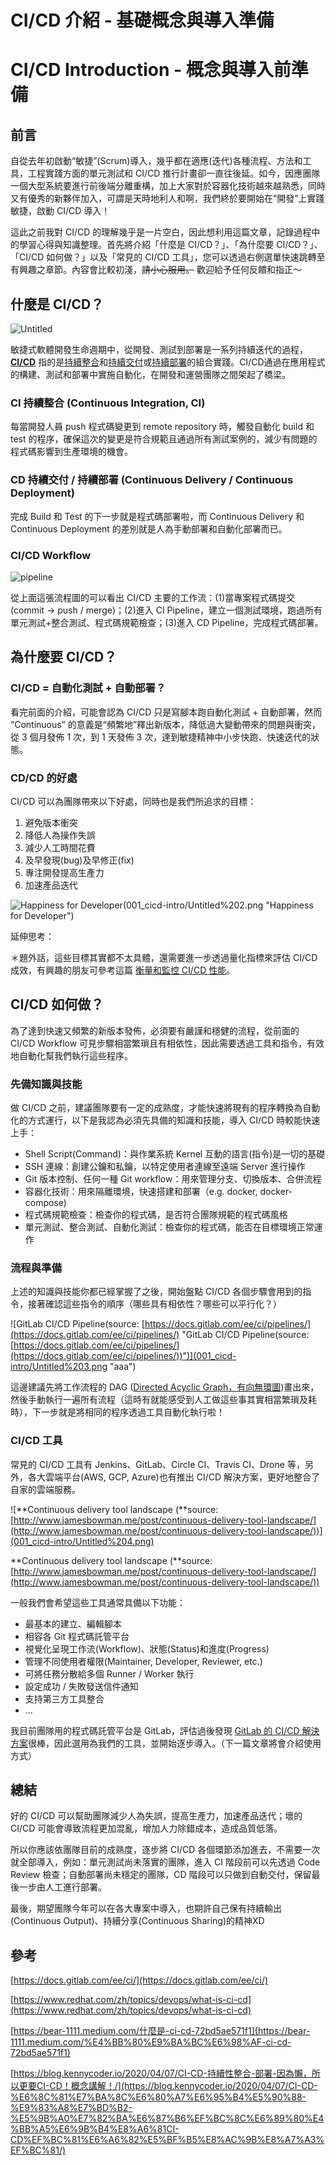 # CI/CD 介紹 - 基礎概念與導入準備



# CI/CD Introduction - 概念與導入前準備

## 前言

自從去年初啟動“敏捷”(Scrum)導入，幾乎都在適應(迭代)各種流程、方法和工具，工程實踐方面的單元測試和 CI/CD 推行計畫卻一直往後延。如今，因應團隊一個大型系統要進行前後端分離重構，加上大家對於容器化技術越來越熟悉，同時又有優秀的新夥伴加入，可謂是天時地利人和啊，我們終於要開始在“開發”上實踐敏捷，啟動 CI/CD 導入！

這此之前我對 CI/CD 的理解幾乎是一片空白，因此想利用這篇文章，記錄過程中的學習心得與知識整理。首先將介紹「什麼是 CI/CD？」、「為什麼要 CI/CD？」、「CI/CD 如何做？」以及「常見的 CI/CD 工具」，您可以透過右側選單快速跳轉至有興趣之章節。內容會比較初淺，~~請小心服用。~~ 歡迎給予任何反饋和指正～

## 什麼是 CI/CD？

![Untitled](001_cicd-intro/Untitled.png)

敏捷式軟體開發生命週期中，從開發、測試到部署是一系列持續迭代的過程，**[CI/CD](https://zh.wikipedia.org/wiki/CI/CD)** 指的是[持續整合](https://zh.wikipedia.org/wiki/%E6%8C%81%E7%BB%AD%E9%9B%86%E6%88%90)和[持續交付](https://zh.wikipedia.org/wiki/%E6%8C%81%E7%BA%8C%E4%BA%A4%E4%BB%98)或[持續部署](https://zh.wikipedia.org/wiki/%E6%8C%81%E7%BA%8C%E9%83%A8%E7%BD%B2)的組合實踐。CI/CD通過在應用程式的構建、測試和部署中實施自動化，在開發和運營團隊之間架起了橋梁。

### CI 持續整合 (Continuous Integration, CI)

每當開發人員 push 程式碼變更到 remote repository 時，觸發自動化 build 和 test 的程序，確保這次的變更是符合規範且通過所有測試案例的，減少有問題的程式碼影響到生產環境的機會。

### CD 持續交付 / 持續部署 (Continuous Delivery / Continuous Deployment)

完成 Build 和 Test 的下一步就是程式碼部署啦，而 Continuous Delivery 和 Continuous Deployment 的差別就是人為手動部署和自動化部署而已。

### CI/CD Workflow

![pipeline](001_cicd-intro/Untitled%201.png)

從上面這張流程圖的可以看出 CI/CD 主要的工作流：(1)當專案程式碼提交 (commit → push / merge)；(2)進入 CI Pipeline，建立一個測試環境，跑過所有單元測試+整合測試、程式碼規範檢查；(3)進入 CD Pipeline，完成程式碼部署。

## 為什麼要 CI/CD？

### CI/CD = 自動化測試 + 自動部署？

看完前面的介紹，可能會認為 CI/CD 只是寫腳本跑自動化測試 + 自動部署，然而 “Continuous” 的意義是“頻繁地”釋出新版本，降低過大變動帶來的問題與衝突，從 3 個月發佈 1 次，到 1 天發佈 3 次，達到敏捷精神中小步快跑、快速迭代的狀態。

### CD/CD 的好處

CI/CD 可以為團隊帶來以下好處，同時也是我們所追求的目標：

1. 避免版本衝突
2. 降低人為操作失誤
3. 減少人工時間花費
4. 及早發現(bug)及早修正(fix)
5. 專注開發提高生產力
6. 加速產品迭代

![Happiness for Developer](https://stackoverflow.blog/2020/02/27/the-eight-factors-of-happiness-for-developers/)(001_cicd-intro/Untitled%202.png "Happiness for Developer")

延伸思考：

＊題外話，這些目標其實都不太具體，還需要進一步透過量化指標來評估 CI/CD 成效，有興趣的朋友可參考這篇 [衡量和監控 CI/CD 性能](https://www.jetbrains.com/zh-cn/teamcity/ci-cd-guide/devops-ci-cd-metrics/)。

## CI/CD 如何做？

為了達到快速又頻繁的新版本發佈，必須要有嚴謹和穩健的流程，從前面的 CI/CD Workflow 可見步驟相當繁瑣且有相依性，因此需要透過工具和指令，有效地自動化幫我們執行這些程序。

### 先備知識與技能

做 CI/CD 之前，建議團隊要有一定的成熟度，才能快速將現有的程序轉換為自動化的方式運行，以下是我認為必須先具備的知識和技能，導入 CI/CD 時較能快速上手：

- Shell Script(Command)：與作業系統 Kernel 互動的語言(指令)是一切的基礎
- SSH 連線：創建公鑰和私鑰，以特定使用者連線至遠端 Server 進行操作
- Git 版本控制、任何一種 Git workflow：用來管理分支、切換版本、合併流程
- 容器化技術：用來隔離環境，快速搭建和部署（e.g. docker, docker-compose)
- 程式碼規範檢查：檢查你的程式碼，是否符合團隊規範的程式碼風格
- 單元測試、整合測試、自動化測試：檢查你的程式碼，能否在目標環境正常運作

### 流程與準備

上述的知識與技能你都已經掌握了之後，開始盤點 CI/CD 各個步驟會用到的指令，接著確認這些指令的順序（哪些具有相依性？哪些可以平行化？）

![GitLab CI/CD Pipeline(source: [https://docs.gitlab.com/ee/ci/pipelines/](https://docs.gitlab.com/ee/ci/pipelines/) "GitLab CI/CD Pipeline(source: [https://docs.gitlab.com/ee/ci/pipelines/](https://docs.gitlab.com/ee/ci/pipelines/))")](001_cicd-intro/Untitled%203.png "aaa")



這邊建議先將工作流程的 DAG ([Directed Acyclic Graph，有向無環圖](https://zh.wikipedia.org/wiki/%E6%9C%89%E5%90%91%E6%97%A0%E7%8E%AF%E5%9B%BE))畫出來，然後手動執行一遍所有流程（這時有就能感受到人工做這些事其實相當繁瑣及耗時），下一步就是將相同的程序透過工具自動化執行啦！

### CI/CD 工具

常見的 CI/CD 工具有 Jenkins、GitLab、Circle CI、Travis CI、Drone 等，另外，各大雲端平台(AWS, GCP, Azure)也有推出 CI/CD 解決方案，更好地整合了自家的雲端服務。

![**Continuous delivery tool landscape (**source: [http://www.jamesbowman.me/post/continuous-delivery-tool-landscape/](http://www.jamesbowman.me/post/continuous-delivery-tool-landscape/))](001_cicd-intro/Untitled%204.png)

**Continuous delivery tool landscape (**source: [http://www.jamesbowman.me/post/continuous-delivery-tool-landscape/](http://www.jamesbowman.me/post/continuous-delivery-tool-landscape/))

一般我們會希望這些工具通常具備以下功能：

- 最基本的建立、編輯腳本
- 相容各 Git 程式碼託管平台
- 視覺化呈現工作流(Workflow)、狀態(Status)和進度(Progress)
- 管理不同使用者權限(Maintainer, Developer, Reviewer, etc.)
- 可將任務分散給多個 Runner / Worker 執行
- 設定成功 / 失敗發送信件通知
- 支持第三方工具整合
- ...

我目前團隊用的程式碼託管平台是 GitLab，評估過後發現 [GitLab 的 CI/CD 解決方案](https://docs.gitlab.com/ee/ci/)很棒，因此選用為我們的工具，並開始逐步導入。（下一篇文章將會介紹使用方式）

## 總結

好的 CI/CD 可以幫助團隊減少人為失誤，提高生產力，加速產品迭代；壞的 CI/CD 可能會導致流程更加混亂，增加人力除錯成本，造成品質低落。

所以你應該依團隊目前的成熟度，逐步將 CI/CD 各個環節添加進去，不需要一次就全部導入，例如：單元測試尚未落實的團隊，進入 CI 階段前可以先透過 Code Review 檢查；自動部署尚未穩定的團隊，CD 階段可以只做到自動交付，保留最後一步由人工進行部署。

最後，期望團隊今年可以在各大專案中導入，也期許自己保有持續輸出(Continuous Output)、持續分享(Continuous Sharing)的精神XD

 

## 參考

[https://docs.gitlab.com/ee/ci/](https://docs.gitlab.com/ee/ci/)

[https://www.redhat.com/zh/topics/devops/what-is-ci-cd](https://www.redhat.com/zh/topics/devops/what-is-ci-cd)

[https://bear-1111.medium.com/什麼是-ci-cd-72bd5ae571f1](https://bear-1111.medium.com/%E4%BB%80%E9%BA%BC%E6%98%AF-ci-cd-72bd5ae571f1)

[https://blog.kennycoder.io/2020/04/07/CI-CD-持續性整合-部署-因為懶，所以更要CI-CD！概念講解！/](https://blog.kennycoder.io/2020/04/07/CI-CD-%E6%8C%81%E7%BA%8C%E6%80%A7%E6%95%B4%E5%90%88-%E9%83%A8%E7%BD%B2-%E5%9B%A0%E7%82%BA%E6%87%B6%EF%BC%8C%E6%89%80%E4%BB%A5%E6%9B%B4%E8%A6%81CI-CD%EF%BC%81%E6%A6%82%E5%BF%B5%E8%AC%9B%E8%A7%A3%EF%BC%81/)

